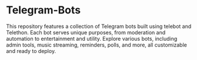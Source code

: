# Telegram-Bots
This repository features a collection of Telegram bots built using telebot and Telethon. Each bot serves unique purposes, from moderation and automation to entertainment and utility. Explore various bots, including admin tools, music streaming, reminders, polls, and more, all customizable and ready to deploy.
